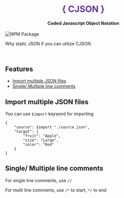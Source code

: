 <center>
    <h1 style="color: rebeccapurple;"> { CJSON } </h1>
    <h4> Coded Javascript Object Notation </h4>
</center>

![NPM Package](https://github.com/SubhenduShekhar/cjson/actions/workflows/npm-publish.yml/badge.svg)

Why static JSON if you can utilize CJSON

<br>

## Features

- [Import multiple JSON files](#Import-multiple-JSON-files)
- [Single/ Multiple line comments](#Single-Multiple-line-comments)

## Import multiple JSON files

You can use `$import` keyword for importing

```
{
    "source": $import "./source.json",
    "target": {
        "fruit": "Apple",
        "size": "Large",
        "color": "Red"
    }
}
```

## Single/ Multiple line comments

For single line comments, use `//`

For multi line comments, use `/*` to start, `*/` to end